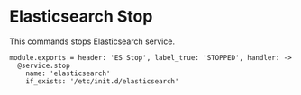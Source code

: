 
# Elasticsearch Stop

This commands stops Elasticsearch service.

    module.exports = header: 'ES Stop', label_true: 'STOPPED', handler: ->
      @service.stop
        name: 'elasticsearch'
        if_exists: '/etc/init.d/elasticsearch'
